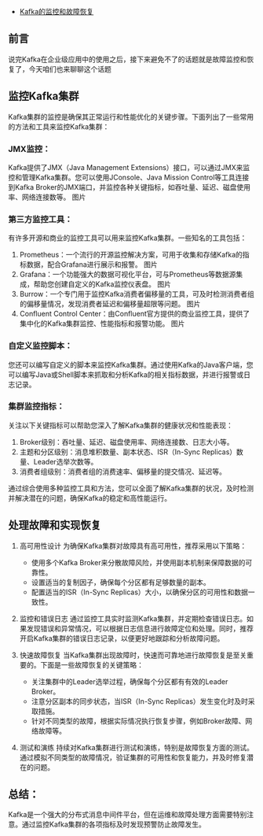- [Kafka的监控和故障恢复](https://mp.weixin.qq.com/s/ep5n6Z_kPXhcsj_4p3ZGoQ)

## 前言
说完Kafka在企业级应用中的使用之后，接下来避免不了的话题就是故障监控和恢复了，今天咱们也来聊聊这个话题

## 监控Kafka集群
Kafka集群的监控是确保其正常运行和性能优化的关键步骤。下面列出了一些常用的方法和工具来监控Kafka集群：

### JMX监控： 
Kafka提供了JMX（Java Management Extensions）接口，可以通过JMX来监控和管理Kafka集群。您可以使用JConsole、Java Mission Control等工具连接到Kafka Broker的JMX端口，并监控各种关键指标，如吞吐量、延迟、磁盘使用率、网络连接数等。
图片

### 第三方监控工具： 
有许多开源和商业的监控工具可以用来监控Kafka集群。一些知名的工具包括：

1. Prometheus：一个流行的开源监控解决方案，可用于收集和存储Kafka的指标数据，配合Grafana进行展示和报警。
图片
2. Grafana：一个功能强大的数据可视化平台，可与Prometheus等数据源集成，帮助您创建自定义的Kafka监控仪表盘。
图片
3. Burrow：一个专门用于监控Kafka消费者偏移量的工具，可及时检测消费者组的偏移量情况，发现消费者延迟和偏移量超限等问题。
图片
4. Confluent Control Center：由Confluent官方提供的商业监控工具，提供了集中化的Kafka集群监控、性能指标和报警功能。
图片

### 自定义监控脚本： 
您还可以编写自定义的脚本来监控Kafka集群。通过使用Kafka的Java客户端，您可以编写Java或Shell脚本来抓取和分析Kafka的相关指标数据，并进行报警或日志记录。

### 集群监控指标： 
关注以下关键指标可以帮助您深入了解Kafka集群的健康状况和性能表现：

1. Broker级别：吞吐量、延迟、磁盘使用率、网络连接数、日志大小等。
2. 主题和分区级别：消息堆积数量、副本状态、ISR（In-Sync Replicas）数量、Leader选举次数等。
3. 消费者组级别：消费者组的消费速率、偏移量的提交情况、延迟等。

通过综合使用多种监控工具和方法，您可以全面了解Kafka集群的状况，及时检测并解决潜在的问题，确保Kafka的稳定和高性能运行。

## 处理故障和实现恢复
1. 高可用性设计 为确保Kafka集群对故障具有高可用性，推荐采用以下策略：
   - 使用多个Kafka Broker来分散故障风险，并使用副本机制来保障数据的可靠性。
   - 设置适当的复制因子，确保每个分区都有足够数量的副本。
   - 配置适当的ISR（In-Sync Replicas）大小，以确保分区的可用性和数据一致性。

2. 监控和错误日志 通过监控工具实时监测Kafka集群，并定期检查错误日志。如果发现错误和异常情况，可以根据日志信息进行故障定位和处理。同时，推荐开启Kafka集群的错误日志记录，以便更好地跟踪和分析故障问题。

3. 快速故障恢复 当Kafka集群出现故障时，快速而可靠地进行故障恢复是至关重要的。下面是一些故障恢复的关键策略：
   - 关注集群中的Leader选举过程，确保每个分区都有有效的Leader Broker。
   - 注意分区副本的同步状态，当ISR（In-Sync Replicas）发生变化时及时采取措施。
   - 针对不同类型的故障，根据实际情况执行恢复步骤，例如Broker故障、网络故障等。
4. 测试和演练 持续对Kafka集群进行测试和演练，特别是故障恢复方面的测试。通过模拟不同类型的故障情况，验证集群的可用性和恢复能力，并及时修复潜在的问题。

## 总结： 
Kafka是一个强大的分布式消息中间件平台，但在运维和故障处理方面需要特别注意。通过监控Kafka集群的各项指标及时发现预警防止故障发生。

